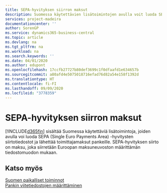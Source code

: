 ```yaml
---
title: SEPA-hyvityksen siirron maksut
description: Suomessa käytettävien lisätoimintojen avulla voit luoda SEPA (Single Euro Payments Area) -hyvitysten siirtotiedostot ja lähettää toimittajamaksut pankeille.
services: project-madeira
documentationcenter: ''
author: SorenGP
ms.service: dynamics365-business-central
ms.topic: article
ms.devlang: na
ms.tgt_pltfrm: na
ms.workload: na
ms.search.keywords: ''
ms.date: 04/01/2020
ms.author: edupont
ms.openlocfilehash: 17ccfb27727b80def3699c1f0dfaafd1e634657b
ms.sourcegitcommit: a80afd4e5075018716efad76d82a54e158f1392d
ms.translationtype: HT
ms.contentlocale: fi-FI
ms.lasthandoff: 09/09/2020
ms.locfileid: "3778359"
---
```

# <a name="sepa-credit-transfer-payments"></a>SEPA-hyvityksen siirron maksut
[!INCLUDE[d365fin](../../includes/d365fin_md.md)] sisältää Suomessa käytettäviä lisätoimintoja, joiden avulla voi luoda SEPA (Single Euro Payments Area) -hyvitysten siirtotiedostot ja lähettää toimittajamaksut pankeille. SEPA-hyvityksen siirto on maksu, joka siirretään Euroopan maksuneuvoston määrittämän tiedostomuodon mukaan.  

## <a name="see-also"></a>Katso myös  
 [Suomen paikalliset toiminnot](finland-local-functionality.md)   
 [Pankin viitetiedostojen määrittäminen](how-to-set-up-bank-reference-files.md)
